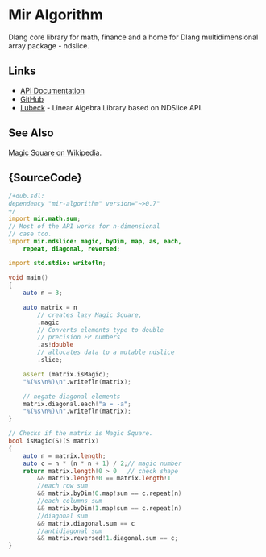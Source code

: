 # Mir Algorithm

Dlang core library for math, finance and a home for Dlang multidimensional array package - ndslice.

## Links

 - [API Documentation](http://docs.algorithm.dlang.io)
 - [GitHub](https://github.com/libmir/mir-algorithm)
 - [Lubeck](https://github.com/kaleidicassociates/lubeck) - Linear Algebra Library based on NDSlice API.

## See Also

[Magic Square on Wikipedia](https://en.wikipedia.org/wiki/Magic_square).

## {SourceCode}

```d
/+dub.sdl:
dependency "mir-algorithm" version="~>0.7"
+/
import mir.math.sum;
// Most of the API works for n-dimensional
// case too.
import mir.ndslice: magic, byDim, map, as, each,
    repeat, diagonal, reversed;

import std.stdio: writefln;

void main()
{
    auto n = 3;

    auto matrix = n
        // creates lazy Magic Square,
        .magic
        // Converts elements type to double
        // precision FP numbers
        .as!double
        // allocates data to a mutable ndslice
        .slice;

    assert (matrix.isMagic);
    "%(%s\n%)\n".writefln(matrix);

    // negate diagonal elements
    matrix.diagonal.each!"a = -a";
    "%(%s\n%)\n".writefln(matrix);
}

// Checks if the matrix is Magic Square.
bool isMagic(S)(S matrix)
{
    auto n = matrix.length;
    auto c = n * (n * n + 1) / 2;// magic number
    return matrix.length!0 > 0   // check shape
        && matrix.length!0 == matrix.length!1
        //each row sum
        && matrix.byDim!0.map!sum == c.repeat(n)
        //each columns sum
        && matrix.byDim!1.map!sum == c.repeat(n)
        //diagonal sum
        && matrix.diagonal.sum == c
        //antidiagonal sum
        && matrix.reversed!1.diagonal.sum == c;
}
```
